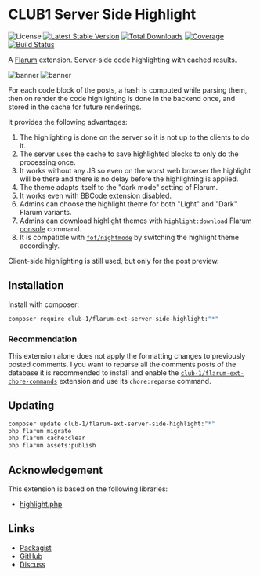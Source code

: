 # CLUB1 Server Side Highlight

![License](https://img.shields.io/badge/license-AGPL--3.0--or--later-blue.svg) [![Latest Stable Version](https://img.shields.io/packagist/v/club-1/flarum-ext-server-side-highlight.svg)](https://packagist.org/packages/club-1/flarum-ext-server-side-highlight) [![Total Downloads](https://img.shields.io/packagist/dt/club-1/flarum-ext-server-side-highlight.svg)](https://packagist.org/packages/club-1/flarum-ext-server-side-highlight) [![Coverage](https://img.shields.io/codecov/c/gh/club-1/flarum-ext-server-side-highlight?token=UPYYHOTAWD)](https://codecov.io/gh/club-1/flarum-ext-server-side-highlight) [![Build Status](https://img.shields.io/github/actions/workflow/status/club-1/flarum-ext-server-side-highlight/check.yml?branch=main)](https://github.com/club-1/flarum-ext-server-side-highlight/actions/workflows/check.yml)

A [Flarum](http://flarum.org) extension. Server-side code highlighting with cached results.

![banner](https://static.club1.fr/nicolas/projects/flarum-ext-server-side-highlight/banner.png)
![banner](https://static.club1.fr/nicolas/projects/flarum-ext-server-side-highlight/settings.png)

For each code block of the posts, a hash is computed while parsing them, then on render the code highlighting is done in the backend once, and stored in the cache for future renderings.

It provides the following advantages:

1. The highlighting is done on the server so it is not up to the clients to do it.
2. The server uses the cache to save highlighted blocks to only do the processing once.
3. It works without any JS so even on the worst web browser the highlight will be there and there is no delay before the highlighting is applied.
4. The theme adapts itself to the "dark mode" setting of Flarum.
5. It works even with BBCode extension disabled.
6. Admins can choose the highlight theme for both "Light" and "Dark" Flarum variants.
7. Admins can download highlight themes with `highlight:download` [Flarum console](https://docs.flarum.org/console/) command.
8. It is compatible with [`fof/nightmode`](https://github.com/FriendsOfFlarum/nightmode) by switching the highlight theme accordingly.

Client-side highlighting is still used, but only for the post preview.

## Installation

Install with composer:

```sh
composer require club-1/flarum-ext-server-side-highlight:"*"
```

### Recommendation

This extension alone does not apply the formatting changes to previously posted comments. I you want to reparse all the comments posts of the database it is recommended to install and enable the [`club-1/flarum-ext-chore-commands`](https://github.com/club-1/flarum-ext-chore-commands) extension and use its `chore:reparse` command.

## Updating

```sh
composer update club-1/flarum-ext-server-side-highlight:"*"
php flarum migrate
php flarum cache:clear
php flarum assets:publish
```

## Acknowledgement

This extension is based on the following libraries:

- [highlight.php](https://github.com/scrivo/highlight.php)

## Links

- [Packagist](https://packagist.org/packages/club-1/flarum-ext-server-side-highlight)
- [GitHub](https://github.com/club-1/flarum-ext-server-side-highlight)
- [Discuss](https://discuss.flarum.org/d/32811)
